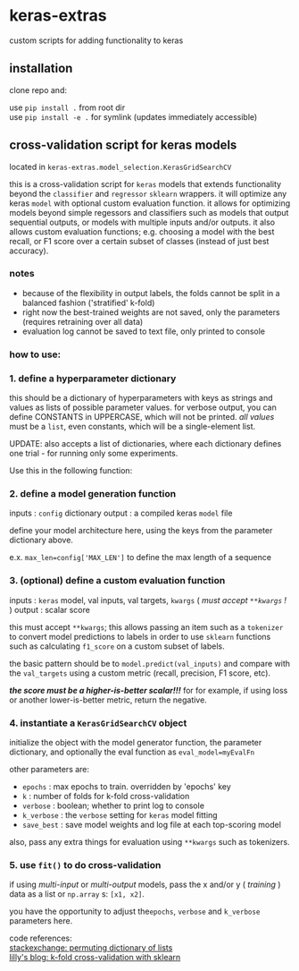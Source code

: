 # keras-extras
custom scripts for adding functionality to keras

## installation

clone repo and:

use `pip install .` from root dir  
use `pip install -e .` for symlink (updates immediately accessible)

## cross-validation script for keras models

located in `keras-extras.model_selection.KerasGridSearchCV`

this is a cross-validation script for `keras` models that extends functionality beyond the `classifier` and `regressor` `sklearn` wrappers. it will optimize any keras `model` with optional custom evaluation function. it allows for optimizing models beyond simple regessors and classifiers such as models that output sequential outputs, or models with multiple inputs and/or outputs. it also allows custom evaluation functions; e.g. choosing a model with the best recall, or F1 score over a certain subset of classes (instead of just best accuracy).

### notes

- because of the flexibility in output labels, the folds cannot be split in a balanced fashion ('stratified' k-fold)
- right now the best-trained weights are not saved, only the parameters (requires retraining over all data)
- evaluation log cannot be saved to text file, only printed to console

### how to use:

### 1. define a hyperparameter dictionary

this should be a dictionary of hyperparameters with keys as strings and values as lists of possible parameter values. for verbose output, you can define CONSTANTS in UPPERCASE, which will not be printed. *all values* must be a `list`, even constants, which will be a single-element list.

UPDATE: also accepts a list of dictionaries, where each dictionary defines one trial - for running only some experiments.

Use this in the following function:

### 2. define a model generation function

inputs : `config` dictionary
output : a compiled keras `model` file

define your model architecture here, using the keys from the parameter dictionary above.

e.x. `max_len=config['MAX_LEN']` to define the max length of a sequence

### 3. (optional) define a custom evaluation function

inputs : `keras` model, val inputs, val targets, `kwargs` ( *must accept `**kwargs` !* )
output : scalar score

this must accept `**kwargs`; this allows passing an item such as a `tokenizer` to convert model predictions to labels in order to use `sklearn` functions such as calculating `f1_score` on a custom subset of labels.

the basic pattern should be to `model.predict(val_inputs)` and compare with the `val_targets` using a custom metric (recall, precision, F1 score, etc). 

***the score must be a higher-is-better scalar!!!*** for for example, if using loss or another lower-is-better metric, return the negative.

### 4. instantiate a `KerasGridSearchCV` object

initialize the object with the model generator function, the parameter dictionary, and optionally the eval function as `eval_model=myEvalFn`

other parameters are:  
- `epochs` : max epochs to train. overridden by 'epochs' key
- `k` : number of folds for k-fold cross-validation
- `verbose` : boolean; whether to print log to console
- `k_verbose` : the `verbose` setting for `keras` model fitting
- `save_best` : save model weights and log file at each top-scoring model

also, pass any extra things for evaluation using `**kwargs` such as tokenizers.

### 5. use `fit()` to do cross-validation

if using *multi-input* or *multi-output* models, pass the x and/or y ( *training* ) data as a list or `np.array` s: `[x1, x2]`.

you have the opportunity to adjust the`epochs`, `verbose` and `k_verbose` parameters here.

code references:  
[stackexchange: permuting dictionary of lists](https://codereview.stackexchange.com/questions/171173/list-all-possible-permutations-from-a-python-dictionary-of-lists)  
[lilly's blog: k-fold cross-validation with sklearn](http://thelillysblog.com/2017/08/18/machine-learning-k-fold-validation/)